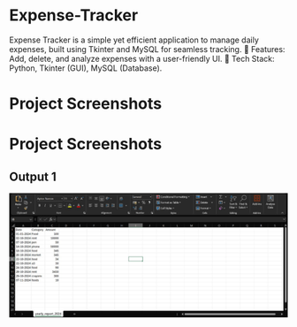 # Expense-Tracker
Expense Tracker is a simple yet efficient application to manage daily expenses, built using Tkinter and MySQL for seamless tracking.  🔹 Features: Add, delete, and analyze expenses with a user-friendly UI. 🔹 Tech Stack: Python, Tkinter (GUI), MySQL (Database).
# Project Screenshots
# Project Screenshots

## Output 1
![Output 1](https://github.com/VEDANTMODI21/Expense-Tracker/raw/main/Screenshots/2024__REPORT.jpg)


